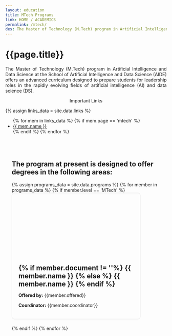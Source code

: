 ```yaml
---
layout: education
title: MTech Programs
link: HOME / ACADEMICS
permalink: /mtech/
des: The Master of Technology (M.Tech) program in Artificial Intelligence and Data Science at the School of Artificial Intelligence and Data Science (AIDE) offers an advanced curriculum designed to prepare students for leadership roles in the rapidly evolving fields of artificial intelligence (AI) and data science (DS).
---
```


<style>
.background-about {
background-image: url("{{ site.baseurl }}/images/MTech.png");
}
</style>

<div id="parent-box">
<div class="general-section">
<h1>{{page.title}}</h1>
<div class="row">
<div class="col-md-8">
<p style="text-align: justify;">The Master of Technology (M.Tech) program in Artificial Intelligence and Data Science at the School of Artificial Intelligence and Data Science (AIDE) offers an advanced curriculum designed to prepare students for leadership roles in the rapidly evolving fields of artificial intelligence (AI) and data science (DS).</p>
</div>
<div class="col-md-4">
<div class="side-content">
<div class="share">
<p class="sign-up" style="text-align: center;"><i class="fa-regular fa-hand-point-right"></i> Important Links</p>
{% assign links_data = site.data.links %}
<ul class="side-news">
  {% for mem in links_data %}
    {% if mem.page == 'mtech' %}
      <li><a href="{{ mem.url }}" target="_blank" id="links">{{ mem.name }}</a></li>
    {% endif %}
  {% endfor %}
</ul> 
<br>
</div>
</div>
</div>
</div>
</div>
<div style="padding: 20px;">
<h2 id="subheading">The program at present is designed to offer degrees in the following areas:</h2>
<div class="msgrid-container">
{% assign programs_data = site.data.programs  %}
{% for member in programs_data %}
{% if member.level == 'MTech' %}
<div class="ms-card ms-grid" style="border: 1px solid #ddd; border-radius: 8px; overflow: hidden; max-width: 400px; margin-bottom: 20px;">
<div class="ms-card-image" style="background-image: url('{{member.background}}'); background-size: cover; background-position: center; height: 200px;"></div>
<div class="ms-card-content" style="padding: 20px;">
<h2 id="subheading" style="margin: 0;">
{% if member.document != ''%}
<a href="{{ member.document }}" target="_blank" style="border: 0; text-decoration: none;">{{ member.name }}
</a>
{% else %}
<a href="{{ member.url }}" target="_blank" style="border: 0; text-decoration: none;">{{ member.name }}
</a>
{% endif %}
</h2>
<p><strong>Offered by:</strong> {{member.offered}}</p>
<p><strong>Coordinator:</strong> {{member.coordinator}}</p>
</div>
</div>
{% endif %}
{% endfor %}
</div>
</div>
</div>
